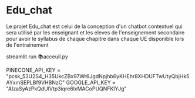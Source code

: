 # Edu_chat
Le projet Edu_chat est celui de la conception d'un chatbot contextuel qui sera utilisé par les enseignant et les eleves de l'enseignement secondaire pour avoir le syllabus de chaque chapitre dans chaque UE disponible lors de l'entrainement


streamlit run 📚acceuil.py

PINECONE_API_KEY = "pcsk_53U2S4_H35UkcZBx97Wr6JgdNpjhb6yKHEhr8XHDUFTwUtyQbjHk5AYxmSEPLBf9VHBNzC"
GOOGLE_API_KEY = "AIzaSyAzPkQdUlVtp3iqre6lxMACoPUQNFKlYJg"
